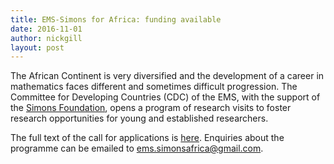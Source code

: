 ```yaml
---
title: EMS-Simons for Africa: funding available
date: 2016-11-01
author: nickgill
layout: post
---
```


The African Continent is very diversified and the development of a career in mathematics faces different and sometimes difficult progression. The Committee for Developing Countries (CDC) of the EMS, with the support of the <a href = "https://www.simonsfoundation.org/">Simons Foundation</a>, opens a program of research visits to foster research opportunities for young and established researchers.

The full text of the call for applications is <a href = "http://www.euro-math-soc.eu/ems-simons-africa">here</a>. Enquiries about the programme can be emailed to <a href = "mailto:ems.simonsafrica@gmail.com">ems.simonsafrica@gmail.com</a>.

